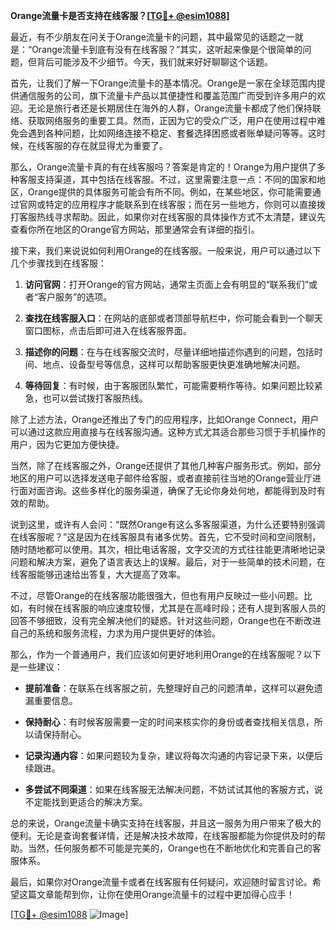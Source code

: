 **Orange流量卡是否支持在线客服？[[TG💪+ @esim1088](https://t.me/s/esim1088)]**

最近，有不少朋友在问关于Orange流量卡的问题，其中最常见的话题之一就是：“Orange流量卡到底有没有在线客服？”其实，这听起来像是个很简单的问题，但背后可能涉及不少细节。今天，我们就来好好聊聊这个话题。

首先，让我们了解一下Orange流量卡的基本情况。Orange是一家在全球范围内提供通信服务的公司，旗下流量卡产品以其便捷性和覆盖范围广而受到许多用户的欢迎。无论是旅行者还是长期居住在海外的人群，Orange流量卡都成了他们保持联络、获取网络服务的重要工具。然而，正因为它的受众广泛，用户在使用过程中难免会遇到各种问题，比如网络连接不稳定、套餐选择困惑或者账单疑问等等。这时候，在线客服的存在就显得尤为重要了。

那么，Orange流量卡真的有在线客服吗？答案是肯定的！Orange为用户提供了多种客服支持渠道，其中包括在线客服。不过，这里需要注意一点：不同的国家和地区，Orange提供的具体服务可能会有所不同。例如，在某些地区，你可能需要通过官网或特定的应用程序才能联系到在线客服；而在另一些地方，你则可以直接拨打客服热线寻求帮助。因此，如果你对在线客服的具体操作方式不太清楚，建议先查看你所在地区的Orange官方网站，那里通常会有详细的指引。

接下来，我们来说说如何利用Orange的在线客服。一般来说，用户可以通过以下几个步骤找到在线客服：

1. **访问官网**：打开Orange的官方网站，通常主页面上会有明显的“联系我们”或者“客户服务”的选项。
   
2. **查找在线客服入口**：在网站的底部或者顶部导航栏中，你可能会看到一个聊天窗口图标，点击后即可进入在线客服界面。

3. **描述你的问题**：在与在线客服交流时，尽量详细地描述你遇到的问题，包括时间、地点、设备型号等信息，这样可以帮助客服更快更准确地解决问题。

4. **等待回复**：有时候，由于客服团队繁忙，可能需要稍作等待。如果问题比较紧急，也可以尝试拨打客服热线。

除了上述方法，Orange还推出了专门的应用程序，比如Orange Connect，用户可以通过这款应用直接与在线客服沟通。这种方式尤其适合那些习惯于手机操作的用户，因为它更加方便快捷。

当然，除了在线客服之外，Orange还提供了其他几种客户服务形式。例如，部分地区的用户可以选择发送电子邮件给客服，或者直接前往当地的Orange营业厅进行面对面咨询。这些多样化的服务渠道，确保了无论你身处何地，都能得到及时有效的帮助。

说到这里，或许有人会问：“既然Orange有这么多客服渠道，为什么还要特别强调在线客服呢？”这是因为在线客服具有诸多优势。首先，它不受时间和空间限制，随时随地都可以使用。其次，相比电话客服，文字交流的方式往往能更清晰地记录问题和解决方案，避免了语言表达上的误解。最后，对于一些简单的技术问题，在线客服能够迅速给出答复，大大提高了效率。

不过，尽管Orange的在线客服功能很强大，但也有用户反映过一些小问题。比如，有时候在线客服的响应速度较慢，尤其是在高峰时段；还有人提到客服人员的回答不够细致，没有完全解决他们的疑惑。针对这些问题，Orange也在不断改进自己的系统和服务流程，力求为用户提供更好的体验。

那么，作为一个普通用户，我们应该如何更好地利用Orange的在线客服呢？以下是一些建议：

- **提前准备**：在联系在线客服之前，先整理好自己的问题清单，这样可以避免遗漏重要信息。
  
- **保持耐心**：有时候客服需要一定的时间来核实你的身份或者查找相关信息，所以请保持耐心。

- **记录沟通内容**：如果问题较为复杂，建议将每次沟通的内容记录下来，以便后续跟进。

- **多尝试不同渠道**：如果在线客服无法解决问题，不妨试试其他的客服方式，说不定能找到更适合的解决方案。

总的来说，Orange流量卡确实支持在线客服，并且这一服务为用户带来了极大的便利。无论是查询套餐详情，还是解决技术故障，在线客服都能为你提供及时的帮助。当然，任何服务都不可能是完美的，Orange也在不断地优化和完善自己的客服体系。

最后，如果你对Orange流量卡或者在线客服有任何疑问，欢迎随时留言讨论。希望这篇文章能帮到你，让你在使用Orange流量卡的过程中更加得心应手！

[[TG💪+ @esim1088](https://t.me/s/esim1088) ![Image](https://i.postimg.cc/4NQfJmqS/Snipaste-2025-05-13-00-14-12.png)]